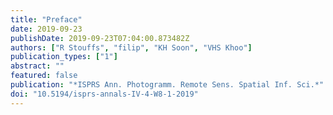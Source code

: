 ```yaml
---
title: "Preface"
date: 2019-09-23
publishDate: 2019-09-23T07:04:00.873482Z
authors: ["R Stouffs", "filip", "KH Soon", "VHS Khoo"]
publication_types: ["1"]
abstract: ""
featured: false
publication: "*ISPRS Ann. Photogramm. Remote Sens. Spatial Inf. Sci.*"
doi: "10.5194/isprs-annals-IV-4-W8-1-2019"
---
```


